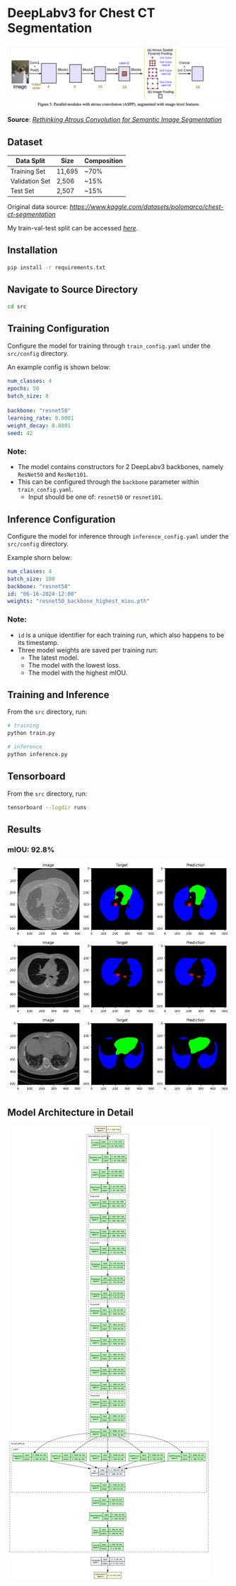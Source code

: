 # DeepLabv3 for Chest CT Segmentation
![DeepLabv3 Architecture](assets/figures/DeepLabV3-architecture.png)

**Source**: [*Rethinking Atrous Convolution for Semantic Image Segmentation*](https://arxiv.org/abs/1706.05587)

## Dataset

| Data Split     | Size   | Composition  |
|----------------|--------|--------------|
| Training Set   | 11,695 |     ~70%     |
| Validation Set | 2,506  |     ~15%     |
| Test Set       | 2,507  |     ~15%     |

Original data source: *https://www.kaggle.com/datasets/polomarco/chest-ct-segmentation*

My train-val-test split can be accessed [*here*](https://drive.google.com/file/d/1unTX4C_f9FjHYIneIOJ3cTh9UMh7FuKY/view?usp=sharing).

## Installation
```bash
pip install -r requirements.txt
```

## Navigate to Source Directory
```bash
cd src
```

## Training Configuration
Configure the model for training through `train_config.yaml` under the `src/config` directory.

An example config is shown below:

```yaml
num_classes: 4
epochs: 50
batch_size: 8

backbone: "resnet50"
learning_rate: 0.0001
weight_decay: 0.0001
seed: 42
```

### Note:
- The model contains constructors for 2 DeepLabv3 backbones, namely `ResNet50` and `ResNet101`.
- This can be configured through the `backbone` parameter within `train_config.yaml`.
    - Input should be one of: `resnet50` or `resnet101`.

## Inference Configuration
Configure the model for inference through `inference_config.yaml` under the `src/config` directory.

Example shorn below:

```yaml
num_classes: 4
batch_size: 100
backbone: "resnet50"
id: "06-16-2024-12:00"
weights: "resnet50_backbone_highest_miou.pth"
```

### Note: 
- `id` is a unique identifier for each training run, which also happens to be its timestamp.
- Three model weights are saved per training run: 
    - The latest model.
    - The model with the lowest loss.
    - The model with the highest mIOU.

## Training and Inference
From the `src` directory, run:

```bash
# training
python train.py
```

```bash
# inference
python inference.py
```

## Tensorboard
From the `src` directory, run:

```bash
tensorboard --logdir runs
```

## Results
### mIOU: 92.8%

![Prediction 1](assets/figures/prediction_1.png)
![Prediction 2](assets/figures/prediction_2.png)
![Prediction 3](assets/figures/prediction_3.png)

## Model Architecture in Detail
![Model Architecture](assets/visuals/DeepLabV3-architecture.png)